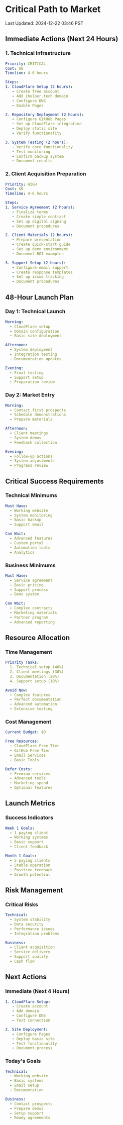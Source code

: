 # Critical Path to Market
Last Updated: 2024-12-22 03:46 PST

## Immediate Actions (Next 24 Hours)

### 1. Technical Infrastructure
```yaml
Priority: CRITICAL
Cost: $0
Timeline: 4-6 hours

Steps:
1. CloudFlare Setup (2 hours):
   - Create free account
   - Add ihelper.tech domain
   - Configure DNS
   - Enable Pages

2. Repository Deployment (2 hours):
   - Configure GitHub Pages
   - Set up CloudFlare integration
   - Deploy static site
   - Verify functionality

3. System Testing (2 hours):
   - Verify core functionality
   - Test monitoring
   - Confirm backup system
   - Document results
```

### 2. Client Acquisition Preparation
```yaml
Priority: HIGH
Cost: $0
Timeline: 4-6 hours

Steps:
1. Service Agreement (2 hours):
   - Finalize terms
   - Create simple contract
   - Set up digital signing
   - Document procedures

2. Client Materials (2 hours):
   - Prepare presentation
   - Create quick-start guide
   - Set up demo environment
   - Document ROI examples

3. Support Setup (2 hours):
   - Configure email support
   - Create response templates
   - Set up issue tracking
   - Document procedures
```

## 48-Hour Launch Plan

### Day 1: Technical Launch
```yaml
Morning:
  - CloudFlare setup
  - Domain configuration
  - Basic site deployment

Afternoon:
  - System deployment
  - Integration testing
  - Documentation updates

Evening:
  - Final testing
  - Support setup
  - Preparation review
```

### Day 2: Market Entry
```yaml
Morning:
  - Contact first prospects
  - Schedule demonstrations
  - Prepare materials

Afternoon:
  - Client meetings
  - System demos
  - Feedback collection

Evening:
  - Follow-up actions
  - System adjustments
  - Progress review
```

## Critical Success Requirements

### Technical Minimums
```yaml
Must Have:
  - Working website
  - System monitoring
  - Basic backup
  - Support email

Can Wait:
  - Advanced features
  - Custom portal
  - Automation tools
  - Analytics
```

### Business Minimums
```yaml
Must Have:
  - Service agreement
  - Basic pricing
  - Support process
  - Demo system

Can Wait:
  - Complex contracts
  - Marketing materials
  - Partner program
  - Advanced reporting
```

## Resource Allocation

### Time Management
```yaml
Priority Tasks:
  1. Technical setup (40%)
  2. Client meetings (30%)
  3. Documentation (20%)
  4. Support setup (10%)

Avoid Now:
  - Complex features
  - Perfect documentation
  - Advanced automation
  - Extensive testing
```

### Cost Management
```yaml
Current Budget: $0

Free Resources:
  - CloudFlare Free Tier
  - GitHub Free Tier
  - Email Services
  - Basic Tools

Defer Costs:
  - Premium services
  - Advanced tools
  - Marketing spend
  - Optional features
```

## Launch Metrics

### Success Indicators
```yaml
Week 1 Goals:
  - 1 paying client
  - Working systems
  - Basic support
  - Client feedback

Month 1 Goals:
  - 5 paying clients
  - Stable operation
  - Positive feedback
  - Growth potential
```

## Risk Management

### Critical Risks
```yaml
Technical:
  - System stability
  - Data security
  - Performance issues
  - Integration problems

Business:
  - Client acquisition
  - Service delivery
  - Support quality
  - Cash flow
```

## Next Actions

### Immediate (Next 4 Hours)
```yaml
1. CloudFlare Setup:
   - Create account
   - Add domain
   - Configure DNS
   - Test connection

2. Site Deployment:
   - Configure Pages
   - Deploy basic site
   - Test functionality
   - Document process
```

### Today's Goals
```yaml
Technical:
  - Working website
  - Basic systems
  - Email setup
  - Documentation

Business:
  - Contact prospects
  - Prepare demos
  - Setup support
  - Ready agreements
```
